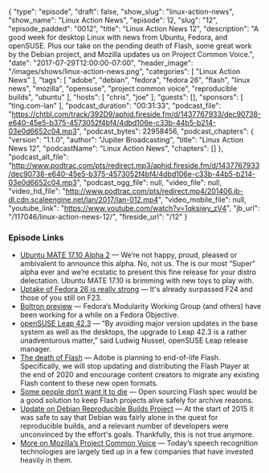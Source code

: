 {
  "type": "episode",
  "draft": false,
  "show_slug": "linux-action-news",
  "show_name": "Linux Action News",
  "episode": 12,
  "slug": "12",
  "episode_padded": "0012",
  "title": "Linux Action News 12",
  "description": "A good week for desktop Linux with news from Ubuntu, Fedora, and openSUSE. Plus our take on the pending death of Flash, some great work by the Debian project, and Mozilla updates us on Project Common Voice.",
  "date": "2017-07-29T12:00:00-07:00",
  "header_image": "/images/shows/linux-action-news.png",
  "categories": [
    "Linux Action News"
  ],
  "tags": [
    "adobe",
    "debian",
    "fedora",
    "fedora 26",
    "flash",
    "linux news",
    "mozilla",
    "opensuse",
    "project common voice",
    "reproducible builds",
    "ubuntu"
  ],
  "hosts": [
    "chris",
    "joe"
  ],
  "guests": [],
  "sponsors": [
    "ting.com-lan"
  ],
  "podcast_duration": "00:31:33",
  "podcast_file": "https://chtbl.com/track/392D9/aphid.fireside.fm/d/1437767933/dec90738-e640-45e5-b375-4573052f4bf4/4dbd106e-c33b-44b5-b214-03e0d6652c04.mp3",
  "podcast_bytes": 22958456,
  "podcast_chapters": {
    "version": "1.1.0",
    "author": "Jupiter Broadcasting",
    "title": "Linux Action News 12",
    "podcastName": "Linux Action News",
    "chapters": []
  },
  "podcast_alt_file": "http://www.podtrac.com/pts/redirect.mp3/aphid.fireside.fm/d/1437767933/dec90738-e640-45e5-b375-4573052f4bf4/4dbd106e-c33b-44b5-b214-03e0d6652c04.mp3",
  "podcast_ogg_file": null,
  "video_file": null,
  "video_hd_file": "http://www.podtrac.com/pts/redirect.mp4/201406.jb-dl.cdn.scaleengine.net/lan/2017/lan-012.mp4",
  "video_mobile_file": null,
  "youtube_link": "https://www.youtube.com/watch?v=1qksiwy_zV4",
  "jb_url": "/117046/linux-action-news-12/",
  "fireside_url": "/12"
}


### Episode Links

  * [Ubuntu MATE 17.10 Alpha 2](https://ubuntu-mate.org/blog/ubuntu-mate-artful-alpha2/ "Ubuntu MATE 17.10 Alpha 2") — We’re not happy, proud, pleased or ambivalent to announce this alpha. No, not us. The is our most “Super” alpha ever and we’re ecstatic to present this fine release for your distro delectation. Ubuntu MATE 17.10 is brimming with new toys to play with. 
  * [Uptake of Fedora 26 is really strong](https://twitter.com/mattdm/status/890644535637712897 "Uptake of Fedora 26 is really strong") — It's already surpassed F24 and those of you still on F23.
  * [Boltron preview](https://fedoramagazine.org/announcing-boltron/ "Boltron preview") — Fedora’s Modularity Working Group (and others) have been working for a while on a Fedora Objective.
  * [openSUSE Leap 42.3](https://news.opensuse.org/2017/07/26/refresh-of-linux-distribution-continues-leveraging-community-enterprise-benefits/ "openSUSE Leap 42.3") — “By avoiding major version updates in the base system as well as the desktops, the upgrade to Leap 42.3 is a rather unadventurous matter,” said Ludwig Nussel, openSUSE Leap release manager.
  * [The death of Flash](https://blogs.adobe.com/conversations/2017/07/adobe-flash-update.html "The death of Flash") — Adobe is planning to end-of-life Flash. Specifically, we will stop updating and distributing the Flash Player at the end of 2020 and encourage content creators to migrate any existing Flash content to these new open formats.
  * [Some people don’t want it to die](https://github.com/pakastin/open-source-flash "Some people don’t want it to die") — Open sourcing Flash spec would be a good solution to keep Flash projects alive safely for archive reasons.
  * [Update on Debian Reproducible Builds Project](https://lwn.net/Articles/728599/ "Update on Debian Reproducible Builds Project") — At the start of 2015 it was safe to say that Debian was fairly alone in the quest for reproducible builds, and a relevant number of developers were unconvinced by the effort's goals. Thankfully, this is not true anymore.
  * [More on Mozilla’s Project Common Voice](https://blog.mozilla.org/blog/2017/07/28/machine-learning-speech-recognition/ "More on Mozilla’s Project Common Voice") — Today’s speech recognition technologies are largely tied up in a few companies that have invested heavily in them.


